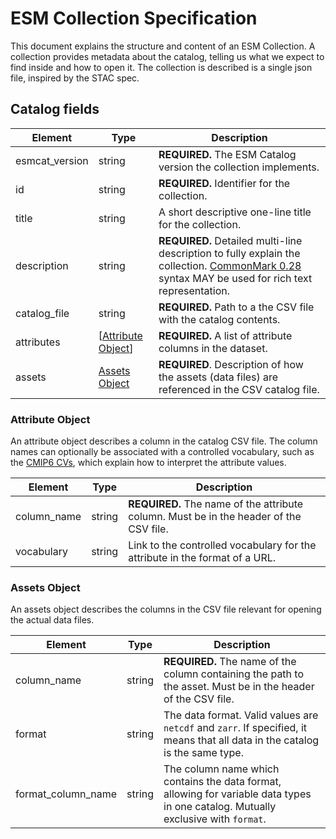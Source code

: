# ESM Collection Specification

This document explains the structure and content of an ESM Collection.
A collection provides metadata about the catalog, telling us what we expect to find inside and how to open it.
The collection is described is a single json file, inspired by the STAC spec.

## Catalog fields

| Element      | Type          | Description                                                  |
| ------------ | ------------- | ------------------------------------------------------------ |
| esmcat_version | string      | **REQUIRED.** The ESM Catalog version the collection implements. |
| id           | string        | **REQUIRED.** Identifier for the collection.                    |
| title        | string        | A short descriptive one-line title for the collection.          |
| description  | string        | **REQUIRED.** Detailed multi-line description to fully explain the collection. [CommonMark 0.28](http://commonmark.org/) syntax MAY be used for rich text representation. |
| catalog_file | string | **REQUIRED.** Path to a the CSV file with the catalog contents. |
| attributes | [[Attribute Object](#attribute-object)] | **REQUIRED.** A list of attribute columns in the dataset. |
| assets | [Assets Object](#assets-object) | **REQUIRED**. Description of how the assets (data files) are referenced in the CSV catalog file.

### Attribute Object

An attribute object describes a column in the catalog CSV file.
The column names can optionally be associated with a controlled vocabulary, such as the [CMIP6 CVs](https://github.com/WCRP-CMIP/CMIP6_CVs), which explain how to interpret the attribute values.

| Element | Type | Description |
| ------- | ---- | ------------|
| column_name | string | **REQUIRED.** The name of the attribute column. Must be in the header of the CSV file. |
| vocabulary | string | Link to the controlled vocabulary for the attribute in the format of a URL. |

### Assets Object

An assets object describes the columns in the CSV file relevant for opening the actual data files.

| Element | Type | Description |
| ------- | ---- | ------------|
| column_name | string | **REQUIRED.** The name of the column containing the path to the asset. Must be in the header of the CSV file. |
| format | string | The data format. Valid values are `netcdf` and `zarr`. If specified, it means that all data in the catalog is the same type. |
| format_column_name | string | The column name which contains the data format, allowing for variable data types in one catalog. Mutually exclusive with `format`. |
